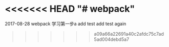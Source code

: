 <<<<<<< HEAD
"# webpack" 
=======
2017-08-28 webpack 学习第一步a
add test
add test again
>>>>>>> a09a66a22691a40c2afdc75c7ad5ad004debd5a7
